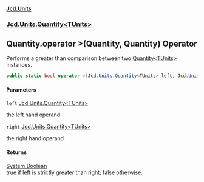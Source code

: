 #### [Jcd.Units](index.md 'index')
### [Jcd.Units](Jcd.Units.md 'Jcd.Units').[Quantity&lt;TUnits&gt;](Jcd.Units.Quantity_TUnits_.md 'Jcd.Units.Quantity<TUnits>')

## Quantity<TUnits>.operator >(Quantity<TUnits>, Quantity<TUnits>) Operator

Performs a greater than comparison between two [Quantity&lt;TUnits&gt;](Jcd.Units.Quantity_TUnits_.md 'Jcd.Units.Quantity<TUnits>') instances.

```csharp
public static bool operator >(Jcd.Units.Quantity<TUnits> left, Jcd.Units.Quantity<TUnits> right);
```
#### Parameters

<a name='Jcd.Units.Quantity_TUnits_.op_GreaterThan(Jcd.Units.Quantity_TUnits_,Jcd.Units.Quantity_TUnits_).left'></a>

`left` [Jcd.Units.Quantity&lt;](Jcd.Units.Quantity_TUnits_.md 'Jcd.Units.Quantity<TUnits>')[TUnits](Jcd.Units.Quantity_TUnits_.md#Jcd.Units.Quantity_TUnits_.TUnits 'Jcd.Units.Quantity<TUnits>.TUnits')[&gt;](Jcd.Units.Quantity_TUnits_.md 'Jcd.Units.Quantity<TUnits>')

the left hand operand

<a name='Jcd.Units.Quantity_TUnits_.op_GreaterThan(Jcd.Units.Quantity_TUnits_,Jcd.Units.Quantity_TUnits_).right'></a>

`right` [Jcd.Units.Quantity&lt;](Jcd.Units.Quantity_TUnits_.md 'Jcd.Units.Quantity<TUnits>')[TUnits](Jcd.Units.Quantity_TUnits_.md#Jcd.Units.Quantity_TUnits_.TUnits 'Jcd.Units.Quantity<TUnits>.TUnits')[&gt;](Jcd.Units.Quantity_TUnits_.md 'Jcd.Units.Quantity<TUnits>')

the right hand operand

#### Returns
[System.Boolean](https://docs.microsoft.com/en-us/dotnet/api/System.Boolean 'System.Boolean')  
true if [left](Jcd.Units.Quantity_TUnits_.op_GreaterThan(Jcd.Units.Quantity_TUnits_,Jcd.Units.Quantity_TUnits_).md#Jcd.Units.Quantity_TUnits_.op_GreaterThan(Jcd.Units.Quantity_TUnits_,Jcd.Units.Quantity_TUnits_).left 'Jcd.Units.Quantity<TUnits>.op_GreaterThan(Jcd.Units.Quantity<TUnits>, Jcd.Units.Quantity<TUnits>).left') is strictly greater than [right](Jcd.Units.Quantity_TUnits_.op_GreaterThan(Jcd.Units.Quantity_TUnits_,Jcd.Units.Quantity_TUnits_).md#Jcd.Units.Quantity_TUnits_.op_GreaterThan(Jcd.Units.Quantity_TUnits_,Jcd.Units.Quantity_TUnits_).right 'Jcd.Units.Quantity<TUnits>.op_GreaterThan(Jcd.Units.Quantity<TUnits>, Jcd.Units.Quantity<TUnits>).right'); false otherwise.
